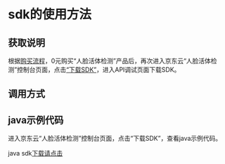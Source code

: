 # **sdk的使用方法**

## 获取说明 
根据[购买流程](../Pricing/Purchase-Process.md)，0元购买“人脸活体检测”产品后，再次进入京东云“人脸活体检测”控制台页面，点击[“下载SDK”](https://jdai.s3.cn-north-1.jdcloud-oss.com/aisdk/sdk/sdk-0.4.0.jar)，进入API调试页面下载SDK。

## 调用方式

## java示例代码
进入京东云“人脸活体检测”控制台页面，点击“下载SDK”，查看java示例代码。

java sdk[下载请点击](https://jdai.s3.cn-north-1.jdcloud-oss.com/aisdk/sdk/sdk-0.4.0.jar)

